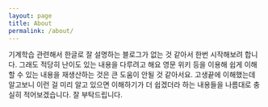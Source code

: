 ```yaml
---
layout: page
title: About
permalink: /about/
---
```


기계학습 관련해서 한글로 잘 설명하는 블로그가 없는 것 같아서 한번 시작해보려 합니다. 그래도 적당히 난이도 있는 내용을 다루려고 해요 영문 위키 등을 이용해 쉽게 이해할 수 있는 내용을 재생산하는 것은 큰 도움이 안될 것 같아서요. 고생끝에 이해했는데 알고보니 이런 걸 미리 알고 있으면 이해하기가 더 쉽겠더라 하는 내용들을 나름대로 충실히 적어보겠습니다. 잘 부탁드립니다. 



